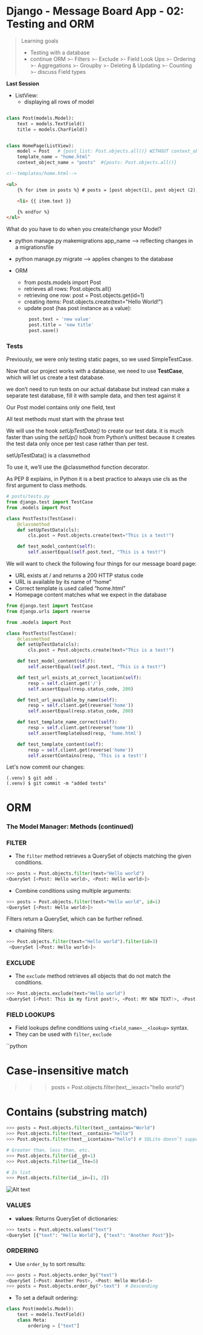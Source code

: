 # Django - Message Board App - 02: Testing and ORM

> Learning goals
>- Testing with a database
>- continue ORM
    >- Filters
    >- Exclude
    >- Field Look Ups
    >- Ordering
    >- Aggregations
        >- Groupby
    >- Deleting & Updating
    >- Counting
    >- discuss Field types


**Last Session**
- ListView:
    - displaying all rows of model

```python

class Post(models.Model):
    text = models.TextField()
    title = models.CharField()


class HomePage(ListView):
    model = Post   # {post_list: Post.objects.all()} WITHOUT context_object_name
    template_name = "home.html"
    context_object_name = "posts"  #{posts: Post.objects.all()}
```

```html
<!--templates/home.html-->

<ul>
    {% for item in posts %} # posts = [post object(1), post object (2), etc.] ; 

    <li> {{ item.text }}

    {% endfor %}
</ul>

```

What do you have to do when you create/change your Model?

- python manage.py makemigrations app_name --> reflecting changes in a migrationsfile
- python manage.py migrate --> applies changes to the database

- ORM
    - from posts.models import Post
    - retrieves all rows: Post.objects.all() 
    - retrieving one row: post = Post.objects.get(id=1)
    - creating items:  Post.objects.create(text="Hello World!")
    - update post (has post instance as a value): 
    ```python
         post.text = 'new value'
         post.title = 'new title'
         post.save()
    ```

### Tests

Previously, we were only testing static pages, so we used SimpleTestCase. 

Now that our project works with a database, we need to use **TestCase**, which will let us create a test database.

we don’t need to run tests on our actual database but instead can make a separate test
database, fill it with sample data, and then test against it

Our Post model contains only one field, text

All test methods must start with the phrase test

We will use the hook *setUpTestData()* to create our test data.
it is much faster than using the *setUp()* hook from Python’s unittest because it creates the test data only once per test case rather than per test. 

setUpTestData() is a classmethod 

To use it, we’ll use the @classmethod function decorator. 

As PEP 8 explains, in Python it is a best practice to always use cls as the first argument to class methods.


```python
# posts/tests.py
from django.test import TestCase
from .models import Post

class PostTests(TestCase):
    @classmethod
    def setUpTestData(cls):
        cls.post = Post.objects.create(text="This is a test!")

    def test_model_content(self):
        self.assertEqual(self.post.text, "This is a test!")
```


We will want to check the following four things for our message
board page:

- URL exists at / and returns a 200 HTTP status code
- URL is available by its name of “home”
- Correct template is used called “home.html”
- Homepage content matches what we expect in the database


```python
from django.test import TestCase
from django.urls import reverse

from .models import Post

class PostTests(TestCase):
    @classmethod
    def setUpTestData(cls):
        cls.post = Post.objects.create(text="This is a test!")

    def test_model_content(self):
        self.assertEqual(self.post.text, "This is a test!")

    def test_url_exists_at_correct_location(self):
        resp = self.client.get('/')
        self.assertEqual(resp.status_code, 200)

    def test_url_available_by_name(self):
        resp = self.client.get(reverse('home'))
        self.assertEqual(resp.status_code, 200)

    def test_template_name_correct(self):
        resp = self.client.get(reverse('home'))
        self.assertTemplateUsed(resp, 'home.html')

    def test_template_content(self):
        resp = self.client.get(reverse('home'))
        self.assertContains(resp, 'This is a test!')
```

Let's now commit our changes:

```Shell
(.venv) $ git add .
(.venv) $ git commit -m "added tests"
```

# ORM

### The Model Manager: Methods (continued)

### FILTER
- The `filter` method retrieves a QuerySet of objects matching the given conditions.

```python
>>> posts = Post.objects.filter(text="Hello world")
<QuerySet [<Post: Hello world>, <Post: Hello world>]>
```

- Combine conditions using multiple arguments:

```python
>>> posts = Post.objects.filter(text="Hello world", id=1)
<QuerySet [<Post: Hello world>]>
```

Filters return a QuerySet, which can be further refined.

- chaining filters:
```python
>>> Post.objects.filter(text="Hello world").filter(id=3)
 <QuerySet [<Post: Hello world>]>
```

### EXCLUDE

- The `exclude` method retrieves all objects that do not match the conditions.

```python
>>> Post.objects.exclude(text="Hello world")
<QuerySet [<Post: This is my first post!>, <Post: MY NEW TEXT!>, <Post: Bla>, <Post: Django is a high-level Python web framework that e>, <Post: Python is a versatile language loved by developers>, <Post: Learn how the internet works and build your first >, <Post: Optimize your Django apps with caching and databas>, <Post: Learn how to deploy your Django projects to produc>]>
```

### FIELD LOOKUPS

- Field lookups define conditions using `<field_name>__<lookup>` syntax.
- They can be used with `filter`, `exclude`

``python
# Case-insensitive match
>>> posts = Post.objects.filter(text__iexact="hello world")

# Contains (substring match)
```python
>>> posts = Post.objects.filter(text__contains="World")
>>> Post.objects.filter(text__contains="hello")
>>> Post.objects.filter(text__icontains="hello") # SQLite doesn’t support case-sensitive LIKE statements; contains acts like icontains for SQLite. 

# Greater than, less than, etc.
>>> Post.objects.filter(id__gt=1)
>>> Post.objects.filter(id__lte=5)

# In list
>>> Post.objects.filter(id__in=[1, 2])
```

![Alt text](field_lookups.png)

### VALUES

- **values**: Returns QuerySet of dictionaries:

```python
>>> texts = Post.objects.values("text")
<QuerySet [{"text": "Hello World"}, {"text": "Another Post"}]>
```

### ORDERING
- Use `order_by` to sort results:

```python
>>> posts = Post.objects.order_by("text")
<QuerySet [<Post: Another Post>, <Post: Hello World>]>
>>> posts = Post.objects.order_by("-text")  # Descending
```

- To set a default ordering:

```python
class Post(models.Model):
    text = models.TextField()
    class Meta:
        ordering = ["text"]
```